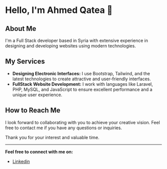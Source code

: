 # Hello, I'm Ahmed Qatea 👋

## About Me
I'm a Full Stack developer based in Syria with extensive experience in designing and developing websites using modern technologies.

## My Services
- **Designing Electronic Interfaces:** I use Bootstrap, Tailwind, and the latest technologies to create attractive and user-friendly interfaces.
- **FullStack Website Development:** I work with languages like Laravel, PHP, MySQL, and JavaScript to ensure excellent performance and a unique user experience.

## How to Reach Me
I look forward to collaborating with you to achieve your creative vision. Feel free to contact me if you have any questions or inquiries.

Thank you for your interest and valuable time.

---

**Feel free to connect with me on:**
- [Linkedin](www.linkedin.com/in/ahmed-qatea-9860b9326)
